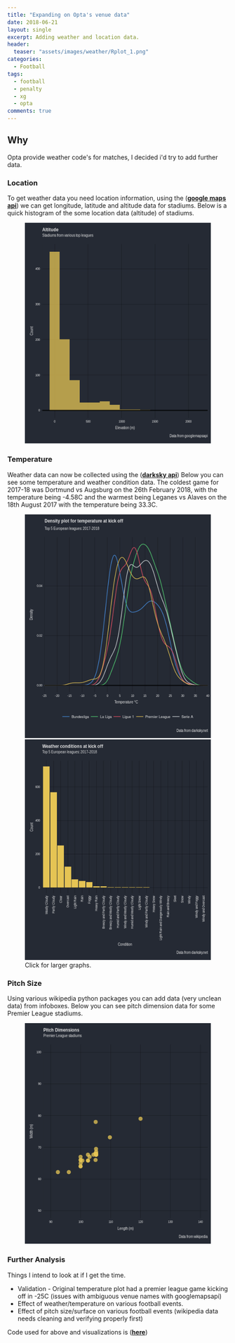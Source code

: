 ```yaml
---
title: "Expanding on Opta's venue data"
date: 2018-06-21
layout: single
excerpt: Adding weather and location data.
header:
  teaser: "assets/images/weather/Rplot_1.png"
categories:
  - Football
tags:
  - football
  - penalty
  - xg
  - opta
comments: true
---
```


## Why
Opta provide weather code's for matches, I decided i'd try to add further data.

### Location
To get weather data you need location information, using the ([**google maps api**](https://github.com/googlemaps/google-maps-services-python))
we can get longitude, latitude and altitude data for stadiums.
Below is a quick histogram of the some location data (altitude) of stadiums.

<figure class='centre'>
	<a href="/assets/images/weather/Rplot.png"><img src="/assets/images/weather/Rplot.png"></a>
</figure>

### Temperature
Weather data can now be collected using the ([**darksky api**](https://darksky.net/dev))
Below you can see some temperature and weather condition data.
The coldest game for 2017-18 was Dortmund vs Augsburg on the 26th February 2018, with the temperature being -4.58C and the warmest being Leganes vs Alaves on the 18th August 2017 with the temperature being 33.3C.

<figure class='half'>
	<a href="/assets/images/weather/Rplot_1.png"><img src="/assets/images/weather/Rplot_1.png"></a>
 	<a href="/assets/images/weather/Rplot02.png"><img src="/assets/images/weather/Rplot02.png"></a>
  <figcaption>Click for larger graphs.</figcaption>
</figure>

### Pitch Size
Using various wikipedia python packages you can add data (very unclean data) from infoboxes.
Below you can see pitch dimension data for some Premier League stadiums.

<figure class='one'>
	<a href="/assets/images/weather/Rplot03.png"><img src="/assets/images/weather/Rplot03.png"></a>
</figure>

### Further Analysis
Things I intend to look at if I get the time.
- Validation - Original temperature plot had a premier league game kicking off in -25C (issues with ambiguous venue names with googlemapsapi)
- Effect of weather/temperature on various football events.
- Effect of pitch size/surface on various football events (wikipedia data needs cleaning and verifying properly first)

Code used for above and visualizations is ([**here**](https://github.com/markclare1992/stadium_details))
